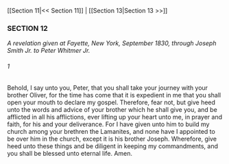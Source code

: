 [[Section 11|<< Section 11]]  |  [[Section 13|Section 13 >>]]

### SECTION 12

*A revelation given at Fayette, New York, September 1830, through Joseph Smith Jr. to Peter Whitmer Jr.*

###### 1
Behold, I say unto you, Peter, that you shall take your journey with your brother Oliver, for the time has come that it is expedient in me that you shall open your mouth to declare my gospel. Therefore, fear not, but give heed unto the words and advice of your brother which he shall give you, and be afflicted in all his afflictions, ever lifting up your heart unto me, in prayer and faith, for his and your deliverance. For I have given unto him to build my church among your brethren the Lamanites, and none have I appointed to be over him in the church, except it is his brother Joseph. Wherefore, give heed unto these things and be diligent in keeping my commandments, and you shall be blessed unto eternal life. Amen.